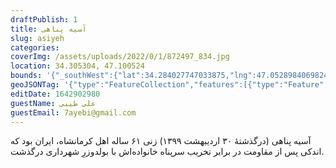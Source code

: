 ```yaml
--- 
draftPublish: 1 
title: آسیه پناهی 
slug: asiyeh 
categories:  
coverImg: /assets/uploads/2022/0/1/872497_834.jpg 
location: 34.305304, 47.100524 
bounds: '{"_southWest":{"lat":34.284027747033875,"lng":47.05289840698243},"_northEast":{"lat":34.32656781282361,"lng":47.14817047119141}}' 
geoJSONTag: '{"type":"FeatureCollection","features":[{"type":"Feature","properties":{},"geometry":{"type":"Point","coordinates":[47.100524,34.305304]}}]}' 
editDate: 1642902980 
guestName: علی طیبی 
guestEmail: 7ayebi@gmail.com 
---
```

آسیه پناهی (درگذشتهٔ ۳۰ اردیبهشت ۱۳۹۹) زنی ۶۱ ساله اهل کرمانشاه، ایران بود که اندکی پس از مقاومت در برابر تخریب سرپناه خانواده‌اش با بولدوزرِ شهرداری درگذشت.